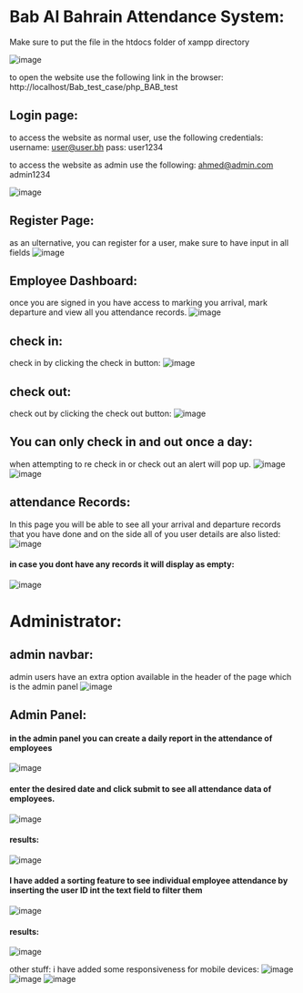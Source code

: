 # Bab Al Bahrain Attendance System:

Make sure to put the file in the htdocs folder of xampp directory

![image](https://github.com/AhmedMakhlooqDev/php_BAB_test/assets/76881779/d7562d8d-a57c-4660-8a84-2ac0c560100b)

to open the website use the following link in the browser: http://localhost/Bab_test_case/php_BAB_test  

## Login page:

 to access the website as normal user, use the following credentials:
 username: user@user.bh
 pass: user1234

 to access the website as admin use the following:
 ahmed@admin.com
admin1234

![image](https://github.com/AhmedMakhlooqDev/php_BAB_test/assets/76881779/293eb13a-f9e1-448a-9a92-05615c7990d9)

## Register Page:

as an ulternative, you can register for a user, make sure to have input in all fields
![image](https://github.com/AhmedMakhlooqDev/php_BAB_test/assets/76881779/6563bc18-2729-411a-8f53-f737f0ad5247)



## Employee Dashboard:
once you are signed in you have access to marking you arrival, mark departure and view all you attendance records.
![image](https://github.com/AhmedMakhlooqDev/php_BAB_test/assets/76881779/d575dbfc-bf70-418a-9b5b-b39efa2cf69b)

## check in:
 check in by clicking the check in button:
![image](https://github.com/AhmedMakhlooqDev/php_BAB_test/assets/76881779/ad610284-b2cc-46a5-8a79-9aa67b3fa04c)

## check out:
check out by clicking the check out button:
![image](https://github.com/AhmedMakhlooqDev/php_BAB_test/assets/76881779/f5d0b26a-1ba3-4a4b-9da6-0b95e680c085)

## You can only check in and out once a day:
when attempting to re check in or check out an alert will pop up. 
![image](https://github.com/AhmedMakhlooqDev/php_BAB_test/assets/76881779/216009f6-c837-46ee-97f5-28009f60babb)
![image](https://github.com/AhmedMakhlooqDev/php_BAB_test/assets/76881779/9e369c64-d80e-487f-826c-02147405d108)

## attendance Records:
In this page you will be able to see all your arrival and departure records that you have done and on the side all of you user details are also listed:
![image](https://github.com/AhmedMakhlooqDev/php_BAB_test/assets/76881779/eddc4523-abb6-4786-8643-8baaa1cd1df5)

#### in case you dont have any records it will display as empty:
![image](https://github.com/AhmedMakhlooqDev/php_BAB_test/assets/76881779/c0621fa4-ddc0-494d-bc1a-570541d21e0b)

# Administrator:

## admin navbar:
admin users have an extra option available in the header of the page which is the admin panel
![image](https://github.com/AhmedMakhlooqDev/php_BAB_test/assets/76881779/f383dc58-d613-4e24-bdd9-17c6b870cfbc)

## Admin Panel:
#### in the admin panel you can create a daily report in the attendance of employees
![image](https://github.com/AhmedMakhlooqDev/php_BAB_test/assets/76881779/0e161d74-3c76-48e5-9b31-00311a17f7a6)
#### enter the desired date and click submit to see all attendance data of employees.
![image](https://github.com/AhmedMakhlooqDev/php_BAB_test/assets/76881779/36a056ec-f04e-4abd-a31e-0a30de66fa18)
#### results:
![image](https://github.com/AhmedMakhlooqDev/php_BAB_test/assets/76881779/5450fef9-1518-43c4-97dd-62174a4067df)
#### I have added a sorting feature to see individual employee attendance by inserting the user ID int the text field to filter them
![image](https://github.com/AhmedMakhlooqDev/php_BAB_test/assets/76881779/35621277-959c-4049-a60b-aade77151df7)
#### results: 
![image](https://github.com/AhmedMakhlooqDev/php_BAB_test/assets/76881779/373d7163-b7cf-4ced-be8c-b789a4ce110f)


other stuff:
i have added some responsiveness for mobile devices:
![image](https://github.com/AhmedMakhlooqDev/php_BAB_test/assets/76881779/4194582c-a5e9-48f7-b548-1d286cd77d5f)
![image](https://github.com/AhmedMakhlooqDev/php_BAB_test/assets/76881779/bc6ace52-3bcf-481f-b82b-805263227459)
![image](https://github.com/AhmedMakhlooqDev/php_BAB_test/assets/76881779/a2d6ee59-d234-4b93-9fd6-9165d39e2e20)
 
